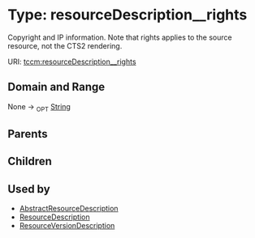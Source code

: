 
# Type: resourceDescription__rights


Copyright and IP information. Note that rights applies to the source resource, not the CTS2 rendering.

URI: [tccm:resourceDescription__rights](https://hotecosystem.org/tccm/resourceDescription__rights)


## Domain and Range

None ->  <sub>OPT</sub> [String](types/String.md)

## Parents


## Children


## Used by

 * [AbstractResourceDescription](AbstractResourceDescription.md)
 * [ResourceDescription](ResourceDescription.md)
 * [ResourceVersionDescription](ResourceVersionDescription.md)
